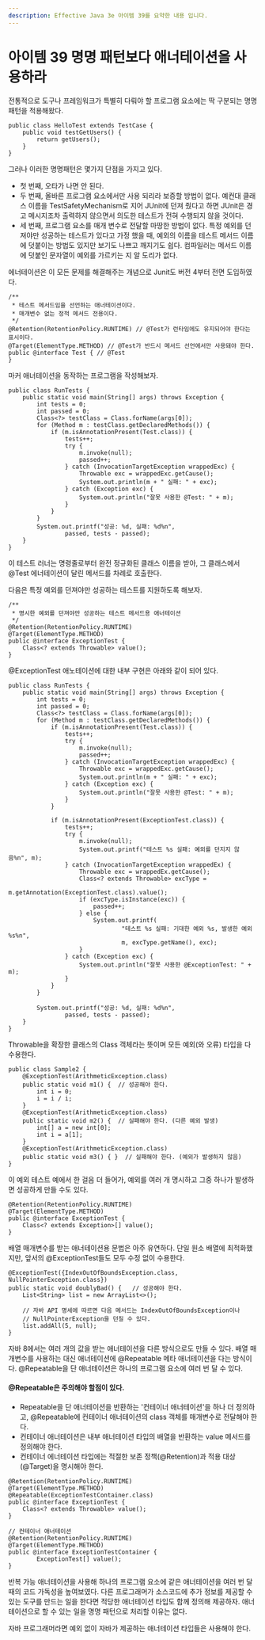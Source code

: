 ```yaml
---
description: Effective Java 3e 아이템 39를 요약한 내용 입니다.
---
```


# 아이템 39 명명 패턴보다 애너테이션을 사용하라

전통적으로 도구나 프레임워크가 특별히 다뤄야 할 프로그램 요소에는 딱 구분되는 명명 패턴을 적용해왔다.

```text
public class HelloTest extends TestCase {
	public void testGetUsers() {
		return getUsers();
	}
}
```

그러나 이러한 명명패턴은 몇가지 단점을 가지고 있다.

* 첫 번째, 오타가 나면 안 된다.
* 두 번째, 올바른 프로그램 요소에서만 사용 되리라 보증할 방법이 없다. 예컨대 클래스 이름을 TestSafetyMechanism로 지어 JUnit에 던져 줬다고 하면 JUnit은 경고 메시지조차 출력하지 않으면서 의도한 테스트가 전혀 수행되지 않을 것이다.
* 세 번째, 프로그램 요소를 매개 변수로 전달할 마땅한 방법이 없다. 특정 예외를 던져야만 성공하는 테스트가 있다고 가정 했을 때, 예외의 이름을 테스트 메서드 이름에 덧붙이는 방법도 있지만 보기도 나쁘고 깨지기도 쉽다. 컴파일러는 메서드 이름에 덧붙인 문자열이 예외를 가르키는 지 알 도리가 없다.

에너테이션은 이 모든 문제를 해결해주는 개념으로 Junit도 버전 4부터 전면 도입하였다.

```text
/**
 * 테스트 메서드임을 선언하는 애너테이션이다.
 * 매개변수 없는 정적 메서드 전용이다.
 */
@Retention(RetentionPolicy.RUNTIME) // @Test가 런타임에도 유지되어야 한다는 표시이다. 
@Target(ElementType.METHOD) // @Test가 반드시 메서드 선언에서만 사용돼야 한다. 
public @interface Test { // @Test
}
```

마커 애너테이션을 동작하는 프로그램을 작성해보자.

```text
public class RunTests {
    public static void main(String[] args) throws Exception {
        int tests = 0;
        int passed = 0;
        Class<?> testClass = Class.forName(args[0]);
        for (Method m : testClass.getDeclaredMethods()) {
            if (m.isAnnotationPresent(Test.class)) {
                tests++;
                try {
                    m.invoke(null);
                    passed++;
                } catch (InvocationTargetException wrappedExc) {
                    Throwable exc = wrappedExc.getCause();
                    System.out.println(m + " 실패: " + exc);
                } catch (Exception exc) {
                    System.out.println("잘못 사용한 @Test: " + m);
                }
            }
        }
        System.out.printf("성공: %d, 실패: %d%n",
                passed, tests - passed);
    }
}
```

이 테스트 러너는 명령줄로부터 완전 정규화된 클래스 이름을 받아, 그 클래스에서 @Test 에너테이션이 달린 메서드를 차례로 호출한다.

다음은 특정 예외를 던져야만 성공하는 테스트를 지원하도록 해보자.

```text
/**
 * 명시한 예외를 던져야만 성공하는 테스트 메서드용 애너테이션
 */
@Retention(RetentionPolicy.RUNTIME)
@Target(ElementType.METHOD)
public @interface ExceptionTest {
    Class<? extends Throwable> value();
}
```

@ExceptionTest 애노테이션에 대한 내부 구현은 아래와 같이 되어 있다.

```text
public class RunTests {
    public static void main(String[] args) throws Exception {
        int tests = 0;
        int passed = 0;
        Class<?> testClass = Class.forName(args[0]);
        for (Method m : testClass.getDeclaredMethods()) {
            if (m.isAnnotationPresent(Test.class)) {
                tests++;
                try {
                    m.invoke(null);
                    passed++;
                } catch (InvocationTargetException wrappedExc) {
                    Throwable exc = wrappedExc.getCause();
                    System.out.println(m + " 실패: " + exc);
                } catch (Exception exc) {
                    System.out.println("잘못 사용한 @Test: " + m);
                }
            }

            if (m.isAnnotationPresent(ExceptionTest.class)) {
                tests++;
                try {
                    m.invoke(null);
                    System.out.printf("테스트 %s 실패: 예외를 던지지 않음%n", m);
                } catch (InvocationTargetException wrappedEx) {
                    Throwable exc = wrappedEx.getCause();
                    Class<? extends Throwable> excType =
                            m.getAnnotation(ExceptionTest.class).value();
                    if (excType.isInstance(exc)) {
                        passed++;
                    } else {
                        System.out.printf(
                                "테스트 %s 실패: 기대한 예외 %s, 발생한 예외 %s%n",
                                m, excType.getName(), exc);
                    }
                } catch (Exception exc) {
                    System.out.println("잘못 사용한 @ExceptionTest: " + m);
                }
            }
        }

        System.out.printf("성공: %d, 실패: %d%n",
                passed, tests - passed);
    }
}
```

Throwable을 확장한 클래스의 Class 객체라는 뜻이며 모든 예외\(와 오류\) 타입을 다 수용한다.

```text
public class Sample2 {
    @ExceptionTest(ArithmeticException.class)
    public static void m1() {  // 성공해야 한다.
        int i = 0;
        i = i / i;
    }
    @ExceptionTest(ArithmeticException.class)
    public static void m2() {  // 실패해야 한다. (다른 예외 발생)
        int[] a = new int[0];
        int i = a[1];
    }
    @ExceptionTest(ArithmeticException.class)
    public static void m3() { }  // 실패해야 한다. (예외가 발생하지 않음)
}
```

이 예외 테스트 예에서 한 걸음 더 들어가, 예외를 여러 개 명시하고 그중 하나가 발생하면 성공하게 만들 수도 있다.

```text
@Retention(RetentionPolicy.RUNTIME)
@Target(ElementType.METHOD)
public @interface ExceptionTest {
    Class<? extends Exception>[] value();
}
```

배열 매개변수를 받는 애너테이션용 문법은 아주 유연하다. 단일 원소 배열에 최적화했지만, 앞서의 @ExceptionTest들도 모두 수정 없이 수용한다.

```text
@ExceptionTest({IndexOutOfBoundsException.class, NullPointerException.class})
public static void doublyBad() {   // 성공해야 한다.
    List<String> list = new ArrayList<>();

    // 자바 API 명세에 따르면 다음 메서드는 IndexOutOfBoundsException이나
    // NullPointerException을 던질 수 있다.
    list.addAll(5, null);
}
```

자바 8에서는 여러 개의 값을 받는 애너테이션을 다른 방식으로도 만들 수 있다. 배열 매개변수를 사용하는 대신 애너테이션에 @Repeatable 메타 애너테이션을 다는 방식이다. @Repeatable을 단 애너테이션은 하나의 프로그램 요소에 여러 번 달 수 있다.

#### @Repeatable은 주의해야 할점이 있다.

* Repeatable을 단 애너테이션을 반환하는 '컨테이너 애너테이션'을 하나 더 정의하고, @Repeatable에 컨테이너 애너테이션의 class 객체를 매개변수로 전달해야 한다.
* 컨테이너 애너테이션은 내부 애너테이션 타입의 배열을 반환하는 value 메서드를 정의해야 한다.
* 컨테이너 에너테이션 타입에는 적절한 보존 정책\(@Retention\)과 적용 대상\(@Target\)을 명시해야 한다.

```text
@Retention(RetentionPolicy.RUNTIME)
@Target(ElementType.METHOD)
@Repeatable(ExceptionTestContainer.class)
public @interface ExceptionTest {
    Class<? extends Throwable> value();
}

// 컨테이너 애너테이션
@Retention(RetentionPolicy.RUNTIME)
@Target(ElementType.METHOD)
public @interface ExceptionTestContainer {
		ExceptionTest[] value();
}
```

반복 가능 애너테이션을 사용해 하나의 프로그램 요소에 같은 애너테이션을 여러 번 달 때의 코드 가독성을 높여보였다. 다른 프로그래머가 소스코드에 추가 정보를 제공할 수 있는 도구를 만드는 일을 한다면 적당한 애너테이션 타입도 함께 정의해 제공하자. 애너테이션으로 할 수 있는 일을 명명 패턴으로 처리할 이유는 없다.

자바 프로그래머라면 예외 없이 자바가 제공하는 애너테이션 타입들은 사용해야 한다.

